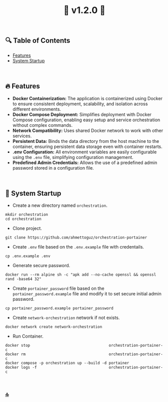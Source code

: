 <h1 id="top" align="center">🚢 v1.2.0 🚢</h1>

<br>

## 🔍 Table of Contents

- [Features](#features)
- [System Startup](#system-startup)

<br/>

<h2 id="features">🔥 Features</h2>

- **Docker Containerization:** The application is containerized using Docker to ensure consistent deployment, scalability, and isolation across different environments.
- **Docker Compose Deployment:** Simplifies deployment with Docker Compose configuration, enabling easy setup and service orchestration without complex commands.
- **Network Compatibility:** Uses shared Docker network to work with other services.
- **Persistent Data:** Binds the data directory from the host machine to the container, ensuring persistent data storage even with container restarts.
- **.env Configuration:** All environment variables are easily configurable using the `.env` file, simplifying configuration management.
- **Predefined Admin Credentials:** Allows the use of a predefined admin password stored in a configuration file.

<br/>

<h2 id="system-startup">🚀 System Startup</h2>

- Create a new directory named `orchestration`.

```
mkdir orchestration
cd orchestration
```

- Clone project.

```
git clone https://github.com/ahmettoguz/orchestration-portainer
```

- Create `.env` file based on the `.env.example` file with credentails.

```
cp .env.example .env
```

- Generate secure password.

```
docker run --rm alpine sh -c "apk add --no-cache openssl && openssl rand -base64 32"
```

- Create `portainer_password` file based on the `portainer_password.example` file and modify it to set secure initial admin password.

```
cp portainer_password.example portainer_password
```

- Create `network-orchestration` network if not exists.

```
docker network create network-orchestration
```

- Run Container.

```
docker stop                                   orchestration-portainer-c
docker rm                                     orchestration-portainer-c
docker compose -p orchestration up --build -d portainer
docker logs -f                                orchestration-portainer-c
```

<br/>

### [🔝](#top)
